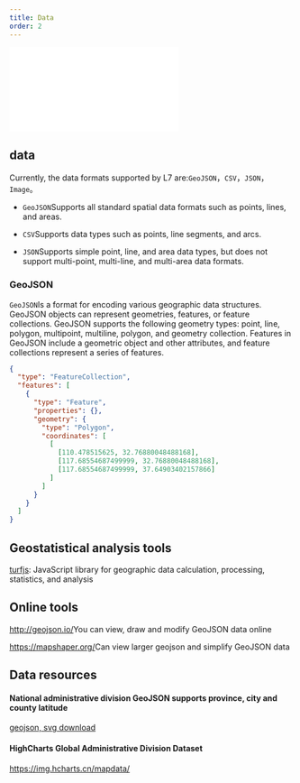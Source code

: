 ```yaml
---
title: Data
order: 2
---
```


<embed src="@/docs/api/common/style.md"></embed>

## data

Currently, the data formats supported by L7 are:`GeoJSON`，`CSV`，`JSON`，`Image`。

- `GeoJSON`Supports all standard spatial data formats such as points, lines, and areas.

- `CSV`Supports data types such as points, line segments, and arcs.

- `JSON`Supports simple point, line, and area data types, but does not support multi-point, multi-line, and multi-area data formats.

### GeoJSON

`GeoJSON`Is a format for encoding various geographic data structures. GeoJSON objects can represent geometries, features, or feature collections. GeoJSON supports the following geometry types: point, line, polygon, multipoint, multiline, polygon, and geometry collection. Features in GeoJSON include a geometric object and other attributes, and feature collections represent a series of features.

```json
{
  "type": "FeatureCollection",
  "features": [
    {
      "type": "Feature",
      "properties": {},
      "geometry": {
        "type": "Polygon",
        "coordinates": [
          [
            [110.478515625, 32.76880048488168],
            [117.68554687499999, 32.76880048488168],
            [117.68554687499999, 37.64903402157866]
          ]
        ]
      }
    }
  ]
}
```

## Geostatistical analysis tools

[turfjs](http://turfjs.org/): JavaScript library for geographic data calculation, processing, statistics, and analysis

## Online tools

<http://geojson.io/>You can view, draw and modify GeoJSON data online

<https://mapshaper.org/>Can view larger geojson and simplify GeoJSON data

## Data resources

#### National administrative division GeoJSON supports province, city and county latitude

[geojson, svg download](http://datav.aliyun.com/tools/atlas/#&lat=33.50475906922609&lng=104.32617187499999&zoom=4)

#### HighCharts Global Administrative Division Dataset

<https://img.hcharts.cn/mapdata/>
